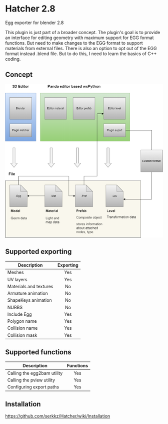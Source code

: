 # Hatcher 2.8

Egg exporter for blender 2.8

This plugin is just part of a broader concept. 
The plugin's goal is to provide an interface for editing geometry with maximum support for EGG format functions. 
But need to make changes to the EGG format to support materials from external files.
There is also an option to opt out of the EGG format instead .blend file. But to do this, I need to learn the basics of C++ coding.

## Concept

![Image alt](https://github.com/serkkz/res/blob/master/diagram.png)


## Supported exporting
| Description            | Exporting  | 
|------------------------|:----------:|
| Meshes                 | Yes        |
| UV layers              | Yes        |
| Materials and textures | No         |
| Armature animation     | No         |
| ShapeKeys animation    | No         |
| NURBS                  | No         |
| Include Egg            | Yes        |
| Polygon name           | Yes        |
| Сollision name         | Yes        |
| Сollision mask         | Yes        |


## Supported functions
| Description                 | Functions  | 
|-----------------------------|:----------:|
| Calling the egg2bam utility | Yes        |
| Calling the pview utility   | Yes        |
| Configuring export paths    | Yes        |

## Installation

https://github.com/serkkz/Hatcher/wiki/Installation